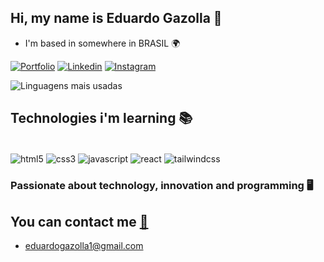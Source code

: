 ## Hi, my name is Eduardo Gazolla 👋
- I'm based in somewhere in BRASIL 🌍

[![Portfolio](https://img.shields.io/badge/Portfolio-%23000000.svg?style=for-the-badge&logo=firefox&logoColor=#FF7139)](https://eduardogazolla.vercel.app/)
[![Linkedin](https://img.shields.io/badge/linkedin-%230077B5.svg?style=for-the-badge&logo=linkedin&logoColor=white)](https://www.linkedin.com/in/eduardogazolla/)
[![Instagram](https://img.shields.io/badge/Instagram-%23E4405F.svg?style=for-the-badge&logo=Instagram&logoColor=white)](https://www.instagram.com/eduardogazolla/)

![Linguagens mais usadas](https://github-readme-stats.vercel.app/api/top-langs/?username=eduardogazolla&layout=compact)

## Technologies i'm learning 📚

<div style="display: inline-block"><br/>
<img align= "center" alt="html5" src="https://img.shields.io/badge/html5-%23E34F26.svg?style=for-the-badge&logo=html5&logoColor=white"/>
<img align= "center" alt="css3" src="https://img.shields.io/badge/css3-%231572B6.svg?style=for-the-badge&logo=css3&logoColor=white"/>
<img align= "center" alt="javascript" src="https://img.shields.io/badge/javascript-%23323330.svg?style=for-the-badge&logo=javascript&logoColor=%23F7DF1E"/>
<img align= "center" alt="react" src="https://img.shields.io/badge/react-%2320232a.svg?style=for-the-badge&logo=react&logoColor=%2361DAFB"/>
<img align= "center" alt="tailwindcss" src="https://img.shields.io/badge/tailwindcss-%2338B2AC.svg?style=for-the-badge&logo=tailwind-css&logoColor=white"/>
</div><br/>

### Passionate about technology, innovation and programming 🖥️

## You can contact me [📩](https://eduardogazolla.vercel.app)
- eduardogazolla1@gmail.com
